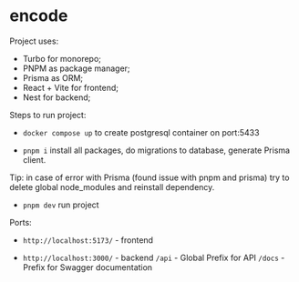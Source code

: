 # encode
Project uses:
- Turbo for monorepo;
- PNPM as package manager;
- Prisma as ORM;
- React + Vite for frontend;
- Nest for backend;

Steps to run project:

- `docker compose up` to create postgresql container on port:5433

- `pnpm i` install all packages, do migrations to database, generate Prisma client.

Tip: in case of error with Prisma (found issue with pnpm and prisma) try to delete global node_modules and reinstall dependency.

- `pnpm dev` run project

Ports:

- `http://localhost:5173/` - frontend
  
- `http://localhost:3000/` - backend
                       `/api` - Global Prefix for API
                       `/docs` - Prefix for Swagger documentation
